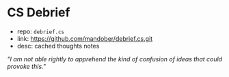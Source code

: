 # CS Debrief

- repo: `debrief.cs`
- link: https://github.com/mandober/debrief.cs.git
- desc: cached thoughts notes



*"I am not able rightly to apprehend the kind of confusion of ideas that could provoke this."* 

